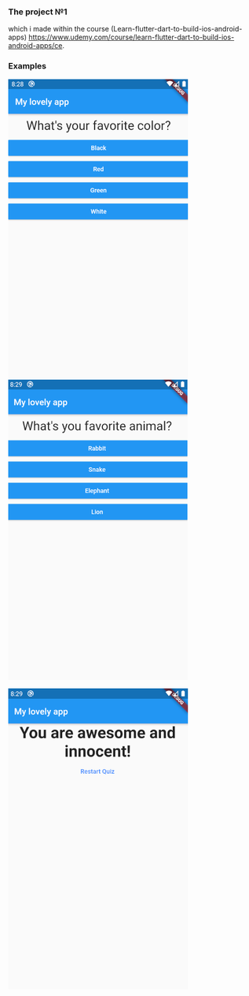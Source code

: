 ### The project №1 
which i made within the course (Learn-flutter-dart-to-build-ios-android-apps) https://www.udemy.com/course/learn-flutter-dart-to-build-ios-android-apps/ce.

### Examples

![](https://github.com/smartloli2/quiz_app/blob/master/quiz1.png)
![](https://github.com/smartloli2/quiz_app/blob/master/quiz2.png)

![](https://github.com/smartloli2/quiz_app/blob/master/quiz3.png)
